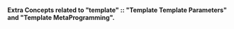 <h4>Extra Concepts related to "template" :: "Template Template Parameters" and "Template MetaProgramming".</h4>
